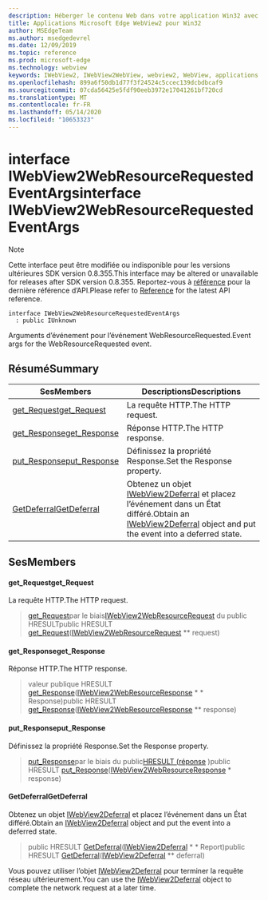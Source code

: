 ```yaml
---
description: Héberger le contenu Web dans votre application Win32 avec le contrôle Microsoft Edge WebView2
title: Applications Microsoft Edge WebView2 pour Win32
author: MSEdgeTeam
ms.author: msedgedevrel
ms.date: 12/09/2019
ms.topic: reference
ms.prod: microsoft-edge
ms.technology: webview
keywords: IWebView2, IWebView2WebView, webview2, WebView, applications Win32, Win32, Edge
ms.openlocfilehash: 899a6f50db1d77f3f24524c5ccec139dcbdbcaf9
ms.sourcegitcommit: 07cda56425e5fdf90eeb3972e17041261bf720cd
ms.translationtype: MT
ms.contentlocale: fr-FR
ms.lasthandoff: 05/14/2020
ms.locfileid: "10653323"
---
```

# <span data-ttu-id="b891a-104">interface IWebView2WebResourceRequestedEventArgs</span><span class="sxs-lookup"><span data-stu-id="b891a-104">interface IWebView2WebResourceRequestedEventArgs</span></span> 

> [!NOTE]
> <span data-ttu-id="b891a-105">Cette interface peut être modifiée ou indisponible pour les versions ultérieures SDK version 0.8.355.</span><span class="sxs-lookup"><span data-stu-id="b891a-105">This interface may be altered or unavailable for releases after SDK version 0.8.355.</span></span> <span data-ttu-id="b891a-106">Reportez-vous à [référence](../../../webview2-api-reference.md) pour la dernière référence d’API.</span><span class="sxs-lookup"><span data-stu-id="b891a-106">Please refer to [Reference](../../../webview2-api-reference.md) for the latest API reference.</span></span>

```
interface IWebView2WebResourceRequestedEventArgs
  : public IUnknown
```

<span data-ttu-id="b891a-107">Arguments d’événement pour l’événement WebResourceRequested.</span><span class="sxs-lookup"><span data-stu-id="b891a-107">Event args for the WebResourceRequested event.</span></span>

## <span data-ttu-id="b891a-108">Résumé</span><span class="sxs-lookup"><span data-stu-id="b891a-108">Summary</span></span>

 <span data-ttu-id="b891a-109">Ses</span><span class="sxs-lookup"><span data-stu-id="b891a-109">Members</span></span>                        | <span data-ttu-id="b891a-110">Descriptions</span><span class="sxs-lookup"><span data-stu-id="b891a-110">Descriptions</span></span>
--------------------------------|---------------------------------------------
[<span data-ttu-id="b891a-111">get_Request</span><span class="sxs-lookup"><span data-stu-id="b891a-111">get_Request</span></span>](#get_request) | <span data-ttu-id="b891a-112">La requête HTTP.</span><span class="sxs-lookup"><span data-stu-id="b891a-112">The HTTP request.</span></span>
[<span data-ttu-id="b891a-113">get_Response</span><span class="sxs-lookup"><span data-stu-id="b891a-113">get_Response</span></span>](#get_response) | <span data-ttu-id="b891a-114">Réponse HTTP.</span><span class="sxs-lookup"><span data-stu-id="b891a-114">The HTTP response.</span></span>
[<span data-ttu-id="b891a-115">put_Response</span><span class="sxs-lookup"><span data-stu-id="b891a-115">put_Response</span></span>](#put_response) | <span data-ttu-id="b891a-116">Définissez la propriété Response.</span><span class="sxs-lookup"><span data-stu-id="b891a-116">Set the Response property.</span></span>
[<span data-ttu-id="b891a-117">GetDeferral</span><span class="sxs-lookup"><span data-stu-id="b891a-117">GetDeferral</span></span>](#getdeferral) | <span data-ttu-id="b891a-118">Obtenez un objet [IWebView2Deferral](IWebView2Deferral.md) et placez l’événement dans un État différé.</span><span class="sxs-lookup"><span data-stu-id="b891a-118">Obtain an [IWebView2Deferral](IWebView2Deferral.md) object and put the event into a deferred state.</span></span>

## <span data-ttu-id="b891a-119">Ses</span><span class="sxs-lookup"><span data-stu-id="b891a-119">Members</span></span>

#### <span data-ttu-id="b891a-120">get_Request</span><span class="sxs-lookup"><span data-stu-id="b891a-120">get_Request</span></span> 

<span data-ttu-id="b891a-121">La requête HTTP.</span><span class="sxs-lookup"><span data-stu-id="b891a-121">The HTTP request.</span></span>

> <span data-ttu-id="b891a-122">[get_Request](#get_request)par le biais[IWebView2WebResourceRequest](IWebView2WebResourceRequest.md) du public HRESULT</span><span class="sxs-lookup"><span data-stu-id="b891a-122">public HRESULT [get_Request](#get_request)([IWebView2WebResourceRequest](IWebView2WebResourceRequest.md) \*\* request)</span></span>

#### <span data-ttu-id="b891a-123">get_Response</span><span class="sxs-lookup"><span data-stu-id="b891a-123">get_Response</span></span> 

<span data-ttu-id="b891a-124">Réponse HTTP.</span><span class="sxs-lookup"><span data-stu-id="b891a-124">The HTTP response.</span></span>

> <span data-ttu-id="b891a-125">valeur publique HRESULT [get_Response](#get_response)([IWebView2WebResourceResponse](IWebView2WebResourceResponse.md) \* \* Response)</span><span class="sxs-lookup"><span data-stu-id="b891a-125">public HRESULT [get_Response](#get_response)([IWebView2WebResourceResponse](IWebView2WebResourceResponse.md) \*\* response)</span></span>

#### <span data-ttu-id="b891a-126">put_Response</span><span class="sxs-lookup"><span data-stu-id="b891a-126">put_Response</span></span> 

<span data-ttu-id="b891a-127">Définissez la propriété Response.</span><span class="sxs-lookup"><span data-stu-id="b891a-127">Set the Response property.</span></span>

> <span data-ttu-id="b891a-128">[put_Response](#put_response)par le biais du public[HRESULT (réponse](IWebView2WebResourceResponse.md) )</span><span class="sxs-lookup"><span data-stu-id="b891a-128">public HRESULT [put_Response](#put_response)([IWebView2WebResourceResponse](IWebView2WebResourceResponse.md) \* response)</span></span>

#### <span data-ttu-id="b891a-129">GetDeferral</span><span class="sxs-lookup"><span data-stu-id="b891a-129">GetDeferral</span></span> 

<span data-ttu-id="b891a-130">Obtenez un objet [IWebView2Deferral](IWebView2Deferral.md) et placez l’événement dans un État différé.</span><span class="sxs-lookup"><span data-stu-id="b891a-130">Obtain an [IWebView2Deferral](IWebView2Deferral.md) object and put the event into a deferred state.</span></span>

> <span data-ttu-id="b891a-131">public HRESULT [GetDeferral](#getdeferral)([IWebView2Deferral](IWebView2Deferral.md) \* \* Report)</span><span class="sxs-lookup"><span data-stu-id="b891a-131">public HRESULT [GetDeferral](#getdeferral)([IWebView2Deferral](IWebView2Deferral.md) \*\* deferral)</span></span>

<span data-ttu-id="b891a-132">Vous pouvez utiliser l’objet [IWebView2Deferral](IWebView2Deferral.md) pour terminer la requête réseau ultérieurement.</span><span class="sxs-lookup"><span data-stu-id="b891a-132">You can use the [IWebView2Deferral](IWebView2Deferral.md) object to complete the network request at a later time.</span></span>

